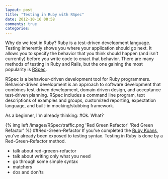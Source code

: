 ```yaml
---
layout: post
title: "Testing in Ruby with RSpec"
date: 2012-10-16 08:58
comments: true
categories: 
---
```

Why do we test in Ruby? Ruby is a test-driven development language.  Testing inherently shows you where your application should go next. It allows you to specify the behavior that you think should happen (and isn't currently) before you write code to enact that behavior.  There are many methods of testing in Ruby and Rails, but the one gaining the most popularity is [RSpec](http://rspec.info/). 

RSpec is a behaviour-driven development tool for Ruby programmers. Behavior-driven development is an approach to software development that combines test-driven development, domain driven design, and acceptance test-driven planning. RSpec includes a command line program, text descriptions of examples and groups, customized reporting, expectation language, and built-in mocking/stubbing framework.

As a beginner, I'm already thinking:
#Ok. What?

{% img left /images/RSpec/traffic.png 'Red Green Refactor' 'Red Green Refactor' %}
##Red-Green-Refactor
If you've completed the [Ruby Koans](http://rubykoans.com/), you've already been exposed to testing syntax.  Testing in Ruby is done by a Red-Green-Refactor method. 

- talk about red-greeen-refactor
- talk about writing only what you need
- go through some simple syntax
- matchers
- dos and don'ts
